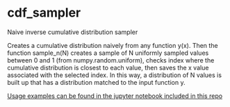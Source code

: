 # cdf_sampler
Naive inverse cumulative distribution sampler

Creates a cumulative distribution naively from any function y(x). Then the function sample_n(N)
creates a sample of N uniformly sampled values between 0 and 1 (from numpy.random.uniform),
checks index where the cumulative distribution is closest to each value, then saves the x value
associated with the selected index. In this way, a distribution of N values is built up that
has a distribution matched to the input function y. 

[Usage examples can be found in the jupyter notebook included in this repo](CDF_sampler_exampples.ipynb)
